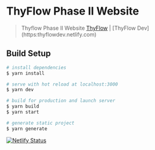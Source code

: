 # ThyFlow Phase II Website

> Thyflow Phase II Website [ThyFlow](https://thyflow.com) | [ThyFlow Dev] (https:thyflowdev.netlify.com)

## Build Setup

``` bash
# install dependencies
$ yarn install

# serve with hot reload at localhost:3000
$ yarn dev

# build for production and launch server
$ yarn build
$ yarn start

# generate static project
$ yarn generate
```

[![Netlify Status](https://api.netlify.com/api/v1/badges/885b3468-b323-4323-92a3-dba61c02f70f/deploy-status)](https://app.netlify.com/sites/admiring-beaver-84e8ee/deploys)
